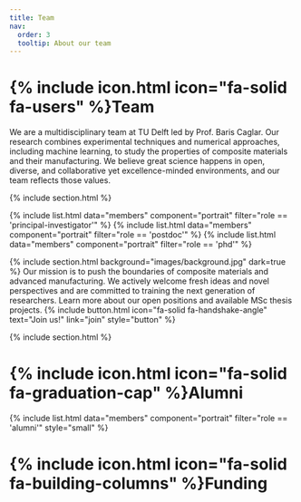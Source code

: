 ```yaml
---
title: Team
nav:
  order: 3
  tooltip: About our team
---
```


# {% include icon.html icon="fa-solid fa-users" %}Team

We are a multidisciplinary team at TU Delft led by Prof. Baris Caglar. Our research combines experimental techniques and numerical approaches, including machine learning, to study the properties of composite materials and their manufacturing. We believe great science happens in open, diverse, and collaborative yet excellence-minded environments, and our team reflects those values.

{% include section.html %}

{% include list.html data="members" component="portrait" filter="role == 'principal-investigator'" %}
{% include list.html data="members" component="portrait" filter="role == 'postdoc'" %}
{% include list.html data="members" component="portrait" filter="role == 'phd'" %}

{% include section.html background="images/background.jpg" dark=true %}
Our mission is to push the boundaries of composite materials and advanced manufacturing. We actively welcome fresh ideas and novel perspectives and are committed to training the next generation of researchers. Learn more about our open positions and available MSc thesis projects.
{% include button.html icon="fa-solid fa-handshake-angle" text="Join us!" link="join" style="button" %}

{% include section.html %}

# {% include icon.html icon="fa-solid fa-graduation-cap" %}Alumni

{% include list.html data="members" component="portrait" filter="role == 'alumni'" style="small"  %}

# {% include icon.html icon="fa-solid fa-building-columns" %}Funding